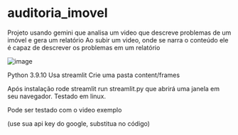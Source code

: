 # auditoria_imovel
Projeto usando gemini que analisa um video que descreve problemas de um imóvel e gera um relatório
Ao subir um video, onde se narra o conteúdo ele é capaz de descrever os problemas em um relatório

![image](https://github.com/renatotn7/auditoria_imovel/assets/71510/e4558a95-315a-4aa6-9fb6-2ec0a4de359a)

Python 3.9.10
Usa streamlit
Crie uma pasta content/frames

Após instalação rode streamlit run streamlit.py que abrirá uma janela em seu navegador. Testado em linux.

Pode ser testado com o video exemplo

(use sua api key do google, substitua no código) 
